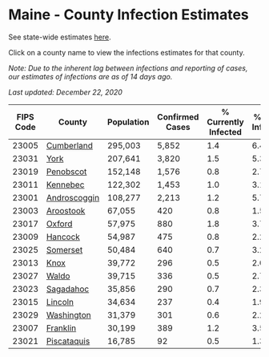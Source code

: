 # Maine - County Infection Estimates

See state-wide estimates [here](/infections/us-me).

Click on a county name to view the infections estimates for that county.

*Note: Due to the inherent lag between infections and reporting of cases, our estimates of infections are as of 14 days ago.*

*Last updated: December 22, 2020*

|   FIPS Code |                       County |   Population |   Confirmed Cases |   % Currently Infected |   % Total Infected |
|-------------|------------------------------|--------------|-------------------|------------------------|--------------------|
|       23005 |     [Cumberland](cumberland) |      295,003 |             5,852 |                    1.4 |                6.4 |
|       23031 |                 [York](york) |      207,641 |             3,820 |                    1.5 |                5.3 |
|       23019 |       [Penobscot](penobscot) |      152,148 |             1,576 |                    0.8 |                2.7 |
|       23011 |         [Kennebec](kennebec) |      122,302 |             1,453 |                    1.0 |                3.1 |
|       23001 | [Androscoggin](androscoggin) |      108,277 |             2,213 |                    1.2 |                5.7 |
|       23003 |       [Aroostook](aroostook) |       67,055 |               420 |                    0.8 |                1.5 |
|       23017 |             [Oxford](oxford) |       57,975 |               880 |                    1.8 |                3.7 |
|       23009 |           [Hancock](hancock) |       54,987 |               475 |                    0.8 |                2.2 |
|       23025 |         [Somerset](somerset) |       50,484 |               640 |                    0.7 |                3.2 |
|       23013 |                 [Knox](knox) |       39,772 |               296 |                    0.5 |                2.0 |
|       23027 |               [Waldo](waldo) |       39,715 |               336 |                    0.5 |                2.7 |
|       23023 |       [Sagadahoc](sagadahoc) |       35,856 |               290 |                    0.7 |                2.3 |
|       23015 |           [Lincoln](lincoln) |       34,634 |               237 |                    0.4 |                1.9 |
|       23029 |     [Washington](washington) |       31,379 |               301 |                    0.6 |                2.2 |
|       23007 |         [Franklin](franklin) |       30,199 |               389 |                    1.2 |                3.5 |
|       23021 |   [Piscataquis](piscataquis) |       16,785 |                92 |                    0.5 |                1.3 |